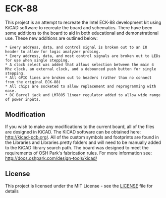 # ECK-88

This project is an attempt to recreate the Intel ECK-88 development kit using KiCAD software to recreate the board and schematics. There have been some additions to the board
to aid in both educational and demonstrational use. These new additions are outlined below:

    * Every address, data, and control signal is broken out to an IO header to allow for logic analyzer probing.
    * Every address, data, and most control signals are broken out to LEDs for use when single stepping.
    * A clock select was added that allows selection between the main 4 Mhz clock, an external clock, and a debounced push button for single stepping.
    * All GPIO lines are broken out to headers (rather than no connect from the original ECK-88)
    * All chips are socketed to allow replacement and reprogramming with ease.
    * DC Barrel jack and LM7805 linear regulator added to allow wide range of power inputs.

## Modification

If you wish to make any modifications to the current board, all of the files are designed in KiCAD. The KiCAD software can be obtained here: http://kicad-pcb.org/. All of the
custom symbols and footprints are found in the Libraries and Libraries.pretty folders and will need to be manually added to the KiCAD library search path. The board was
designed to meet the requirements of OSH Park's fabrication rules. For more information see: http://docs.oshpark.com/design-tools/kicad/

## License

This project is licensed under the MIT License - see the [LICENSE](LICENSE) file for details

